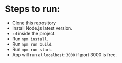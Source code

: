 # Steps to run:
- Clone this repository
- Install Node.js latest version.
- `cd` inside the project.
- Run `npm install`.
- Run `npm run build`.
- Run `npm run start`.
- App will run at `localhost:3000` if port 3000 is free.
